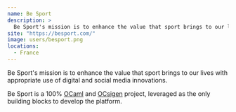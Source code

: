 ```yaml
---
name: Be Sport
description: > 
  Be Sport's mission is to enhance the value that sport brings to our lives with appropriate use of digital and social media innovations
site: "https://besport.com/"
image: users/besport.png
locations: 
  - France
---
```


Be Sport's mission is to enhance the value that sport brings to our lives with appropriate use of digital and social media innovations.
           
Be Sport is a 100% [OCaml](//ocaml.org/) and [OCsigen](https://ocsigen.org) project, leveraged as the only building blocks to develop the platform. 
